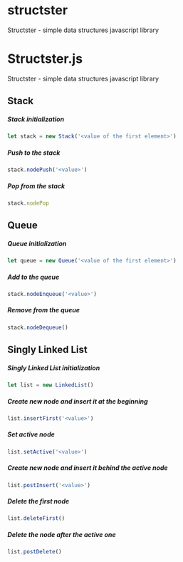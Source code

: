 # structster
Structster - simple data structures javascript library

# Structster.js
Structster - simple data structures javascript library

## Stack
##### Stack initialization
```javascript
let stack = new Stack('<value of the first element>')
```
##### Push to the stack
```javascript
stack.nodePush('<value>')
```
##### Pop from the stack
```javascript
stack.nodePop
```

## Queue
##### Queue initialization
```javascript
let queue = new Queue('<value of the first element>')
```
##### Add to the queue
```javascript
stack.nodeEnqueue('<value>')
```

##### Remove from the queue
```javascript
stack.nodeDequeue()
```

## Singly Linked List
##### Singly Linked List initialization
```javascript
let list = new LinkedList()
```
##### Create new node and insert it at the beginning
```javascript
list.insertFirst('<value>')
```
##### Set active node
```javascript
list.setActive('<value>')
```
##### Create new node and insert it behind the active node
```javascript
list.postInsert('<value>')
```
##### Delete the first node
```javascript
list.deleteFirst()
```
##### Delete the node after the active one
```javascript
list.postDelete()
```
